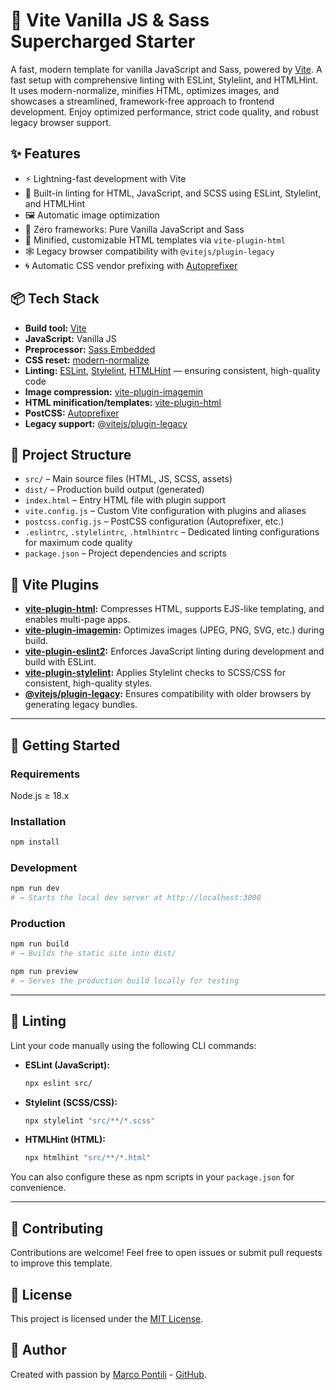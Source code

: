 # 🚀 Vite Vanilla JS & Sass Supercharged Starter

A fast, modern template for vanilla JavaScript and Sass, powered by [Vite](https://vitejs.dev/). A fast setup with comprehensive linting with ESLint, Stylelint, and HTMLHint. It uses modern-normalize, minifies HTML, optimizes images, and showcases a streamlined, framework-free approach to frontend development. Enjoy optimized performance, strict code quality, and robust legacy browser support.

## ✨ Features

- ⚡️ Lightning-fast development with Vite
- 🧼 Built-in linting for HTML, JavaScript, and SCSS using ESLint, Stylelint, and HTMLHint
- 🖼️ Automatic image optimization
- 🧱 Zero frameworks: Pure Vanilla JavaScript and Sass
- 🔧 Minified, customizable HTML templates via `vite-plugin-html`
- 🕸️ Legacy browser compatibility with `@vitejs/plugin-legacy`
- 🌀 Automatic CSS vendor prefixing with [Autoprefixer](https://github.com/postcss/autoprefixer)

## 📦 Tech Stack

- **Build tool:** [Vite](https://vitejs.dev/)
- **JavaScript:** Vanilla JS
- **Preprocessor:** [Sass Embedded](https://sass-lang.com/dart-sass/)
- **CSS reset:** [modern-normalize](https://github.com/sindresorhus/modern-normalize)
- **Linting:** [ESLint](https://eslint.org/), [Stylelint](https://stylelint.io/), [HTMLHint](https://htmlhint.com/) — ensuring consistent, high-quality code
- **Image compression:** [vite-plugin-imagemin](https://github.com/vbenjs/vite-plugin-imagemin)
- **HTML minification/templates:** [vite-plugin-html](https://github.com/vbenjs/vite-plugin-html)
- **PostCSS:** [Autoprefixer](https://github.com/postcss/autoprefixer)
- **Legacy support:** [@vitejs/plugin-legacy](https://vitejs.dev/plugins/#vitejs/plugin-legacy)

## 🧪 Project Structure

- `src/` – Main source files (HTML, JS, SCSS, assets)
- `dist/` – Production build output (generated)
- `index.html` – Entry HTML file with plugin support
- `vite.config.js` – Custom Vite configuration with plugins and aliases
- `postcss.config.js` – PostCSS configuration (Autoprefixer, etc.)
- `.eslintrc`, `.stylelintrc`, `.htmlhintrc` – Dedicated linting configurations for maximum code quality
- `package.json` – Project dependencies and scripts

## 🧩 Vite Plugins

- **[vite-plugin-html](https://github.com/vbenjs/vite-plugin-html):**
  Compresses HTML, supports EJS-like templating, and enables multi-page apps.
- **[vite-plugin-imagemin](https://github.com/vbenjs/vite-plugin-imagemin):**
  Optimizes images (JPEG, PNG, SVG, etc.) during build.
- **[vite-plugin-eslint2](https://vite-plugin-eslint2.modyqyw.top/):**
  Enforces JavaScript linting during development and build with ESLint.
- **[vite-plugin-stylelint](https://vite-plugin-stylelint.modyqyw.top/):**
  Applies Stylelint checks to SCSS/CSS for consistent, high-quality styles.
- **[@vitejs/plugin-legacy](https://vitejs.dev/plugins/#vitejs/plugin-legacy):**
  Ensures compatibility with older browsers by generating legacy bundles.

---

## 🚀 Getting Started

### Requirements

Node.js ≥ 18.x

### Installation

```bash
npm install
```

### Development

```bash
npm run dev
# → Starts the local dev server at http://localhost:3000
```

### Production

```bash
npm run build
# → Builds the static site into dist/

npm run preview
# → Serves the production build locally for testing
```

---

## 🧹 Linting

Lint your code manually using the following CLI commands:

- **ESLint (JavaScript):**
  ```bash
  npx eslint src/
  ```
- **Stylelint (SCSS/CSS):**
  ```bash
  npx stylelint "src/**/*.scss"
  ```
- **HTMLHint (HTML):**
  ```bash
  npx htmlhint "src/**/*.html"
  ```

You can also configure these as npm scripts in your `package.json` for convenience.

---

## 🤝 Contributing

Contributions are welcome! Feel free to open issues or submit pull requests to improve this template.

## 📝 License

This project is licensed under the [MIT License](LICENSE).

## 👤 Author

Created with passion by [Marco Pontili](https://marcopontili.com) - [GitHub](https://github.com/marcop135).
